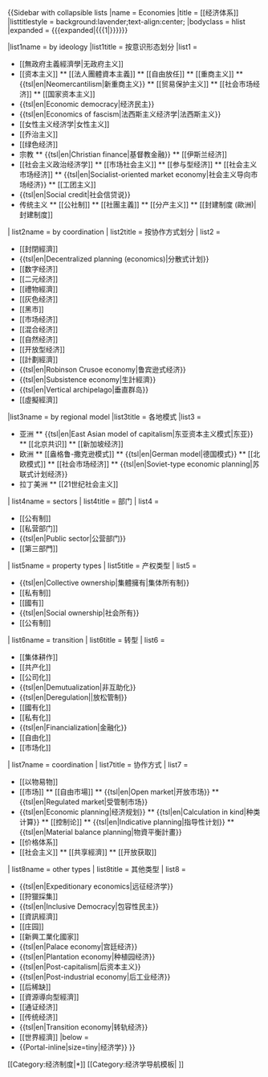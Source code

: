 {{Sidebar with collapsible lists
|name = Economies
|title = [[经济体系]]
|listtitlestyle = background:lavender;text-align:center;
|bodyclass = hlist
|expanded = {{{expanded|{{{1|}}}}}}

|list1name = by ideology
|list1title = 按意识形态划分
|list1 = 
* [[無政府主義經濟學|无政府主义]]
* [[资本主义]]
** [[法人團體資本主義]]
** [[自由放任]]
** [[重商主义]]
** {{tsl|en|Neomercantilism|新重商主义}}
** [[贸易保护主义]]
** [[社会市场经济]]
** [[国家资本主义]]
* {{tsl|en|Economic democracy|经济民主}}
* {{tsl|en|Economics of fascism|法西斯主义经济学|法西斯主义}}
* [[女性主义经济学|女性主义]]
* [[乔治主义]]
* [[绿色经济]]
* 宗教
** {{tsl|en|Christian finance|基督教金融}}
** [[伊斯兰经济]]
* [[社会主义政治经济学]]
** [[市场社会主义]]
** [[参与型经济]]
** [[社会主义市场经济]]
** {{tsl|en|Socialist-oriented market economy|社会主义导向市场经济}}
** [[工团主义]]
* {{tsl|en|Social credit|社会信贷说}}
* 传统主义
** [[公社制]]
** [[社團主義]]
** [[分产主义]]
** [[封建制度 (歐洲)|封建制度]]

| list2name = by coordination
| list2title = 按协作方式划分
| list2 =
* [[封閉經濟]]
* {{tsl|en|Decentralized planning (economics)|分散式计划}}
* [[数字经济]]
* [[二元经济]]
* [[禮物經濟]]
* [[灰色经济]]
* [[黑市]]
* [[市场经济]]
* [[混合经济]]
* [[自然经济]]
* [[开放型经济]]
* [[計劃經濟]]
* {{tsl|en|Robinson Crusoe economy|鲁宾逊式经济}}
* {{tsl|en|Subsistence economy|生計經濟}}
* {{tsl|en|Vertical archipelago|垂直群岛}}
* [[虛擬經濟]]

|list3name = by regional model
|list3title = 各地模式
|list3 = 
* 亚洲
** {{tsl|en|East Asian model of capitalism|东亚资本主义模式|东亚}}
** [[北京共识]]
** [[新加坡经济]]
* 欧洲
** [[盎格鲁-撒克逊模式]]
** {{tsl|en|German model|德国模式}}
** [[北欧模式]]
** [[社会市场经济]]
** {{tsl|en|Soviet-type economic planning|苏联式计划经济}}
* 拉丁美洲
** [[21世纪社会主义]]

| list4name  = sectors
| list4title = 部门
| list4 =
* [[公有制]]
* [[私营部门]]
* {{tsl|en|Public sector|公营部门}}
* [[第三部門]]

| list5name  = property types
| list5title = 产权类型
| list5 =
* {{tsl|en|Collective ownership|集體擁有|集体所有制}}
* [[私有制]]
* [[國有]]
* {{tsl|en|Social ownership|社会所有}}
* [[公有制]]

| list6name = transition
| list6title = 转型
| list6 =
* [[集体耕作]]
* [[共产化]]
* [[公司化]]
* {{tsl|en|Demutualization|非互助化}}
* {{tsl|en|Deregulation||放松管制}}
* [[國有化]]
* [[私有化]]
* {{tsl|en|Financialization|金融化}}
* [[自由化]]
* [[市场化]]

| list7name = coordination
| list7title = 协作方式
| list7 =
* [[以物易物]]
* [[市场]]
** [[自由市場]]
** {{tsl|en|Open market|开放市场}}
** {{tsl|en|Regulated market|受管制市场}}
* {{tsl|en|Economic planning|经济规划}}
** {{tsl|en|Calculation in kind|种类计算}}
** [[控制论]]
** {{tsl|en|Indicative planning|指导性计划}}
** {{tsl|en|Material balance planning|物資平衡計畫}}
* [[价格体系]]
* [[社会主义]]
** [[共享經濟]]
** [[开放获取]]

| list8name = other types
| list8title = 其他类型
| list8 =
* {{tsl|en|Expeditionary economics|远征经济学}}
* [[狩獵採集]]
* {{tsl|en|Inclusive Democracy|包容性民主}}
* [[資訊經濟]]
* [[庄园]]
* [[新興工業化國家]]
* {{tsl|en|Palace economy|宫廷经济}}
* {{tsl|en|Plantation economy|种植园经济}}
* {{tsl|en|Post-capitalism|后资本主义}}
* {{tsl|en|Post-industrial economy|后工业经济}}
* [[后稀缺]]
* [[資源導向型經濟]]
* [[通证经济]]
* [[传统经济]]
* {{tsl|en|Transition economy|转轨经济}}
* [[世界經濟]]
|below = 
* {{Portal-inline|size=tiny|经济学}}
}}<noinclude>

[[Category:经济制度|*]]
[[Category:经济学导航模板| ]]
</noinclude>